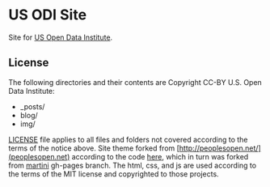 # US ODI Site

Site for [US Open Data Institute](http://usodi.org).

## License

The following directories and their contents are Copyright CC-BY U.S. Open Data Institute:

* _posts/
* blog/
* img/

[LICENSE](https://github.com/opendata/usodi.org/blob/gh-pages/LICENSE) file applies to all files and folders not covered according to the terms of the notice above. Site theme forked from [http://peoplesopen.net/](peoplesopen.net) according to the code [here](https://github.com/sudomesh/peoplesopen-front), which in turn was forked from [martini](https://github.com/codegangsta/martini) gh-pages branch. The html, css, and js are used according to the terms of the MIT license and copyrighted to those projects.